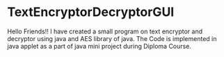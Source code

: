 # TextEncryptorDecryptorGUI

Hello Friends!!
I have created a small program on text encryptor and decryptor using java and AES library of java.
The Code is implemented in java applet as a part of java mini project during Diploma Course.
